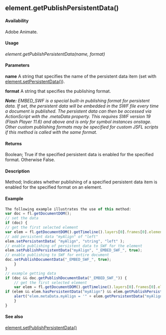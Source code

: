 ## element.getPublishPersistentData()

#### Availability

Adobe Animate.

#### Usage

*element.getPublishPersistentData(name, format)*

#### Parameters

**name** A string that specifies the name of the persistent data item (set with [element.setPersistentData()](../Element_object/elemen17.md)).

**format** A string that specifies the publishing format.

***Note:** _EMBED_SWF_ is a special built-in publishing format for persistent data. If set, the persistent data will be embedded in the SWF file every time a document is published. The persistent data can then be accessed via ActionScript with the .metaData property. This requires SWF version 19 (Flash Player 11.6) and above and is only for symbol instances onstage. Other custom publishing formats may be specified for custom JSFL scripts if this method is called with the same format.*

#### Returns

Boolean; True if the specified persistent data is enabled for the specified format. Otherwise False.

#### Description

Method; Indicates whether publishing of a specified persistent data item is enabled for the specified format on an element.

#### Example

```javascript
The following example illustrates the use of this method:
var doc = fl.getDocumentDOM();
// set the data 
if (doc) {
// get the first selected element
var elem = fl.getDocumentDOM().getTimeline().layers[0].frames[0].elements[0]; if (elem) {
// add persistent data "myAlign" of "left" 
elem.setPersistentData( "myAlign", "string", "left" );
// enable publishing of persistent data to SWF for the element
elem.setPublishPersistentData("myAlign", "_EMBED_SWF_", true);
// enable publishing to SWF for entire document 
doc.setPublishDocumentData("_EMBED_SWF_", true);
    }
}
// example getting data
if (doc && doc.getPublishDocumentData("_EMBED_SWF_")) {
    // get the first selected element
    var elem = fl.getDocumentDOM().getTimeline().layers[0].frames[0].elements[0];
if (elem && elem.hasPersistentData("myAlign") && elem.getPublishPersistentData("myAlign", "_EMBED_SWF_")) {
    alert("elem.metaData.myAlign = '" + elem.getPersistentData("myAlign") + "' will be embedded in SWF when published.");
    }
}

```
#### See also

[element.setPublishPersistentData()](../Element_object/elemen18.md)
